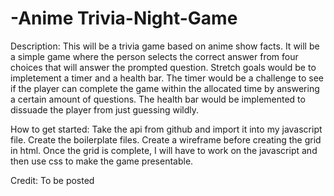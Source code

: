 # -Anime Trivia-Night-Game

Description: 
This will be a trivia game based on anime show facts. It will be a simple game where the person selects the correct answer from four choices that will answer the prompted question. Stretch goals would be to impletement a timer and a health bar. The timer would be a challenge to see if the player can complete the game within the allocated time by answering a certain amount of questions. The health bar would be implemented to dissuade the player from just guessing wildly. 


How to get started: 
Take the api from github and import it into my javascript file. Create the boilerplate files. Create a wireframe before creating the grid in html. Once the grid is complete, I will have to work on the javascript and then use css to make the game presentable. 


Credit: 
To be posted
